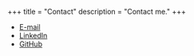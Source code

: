 +++
title = "Contact"
description = "Contact me."
+++

- [E-mail](mailto:talkers_crumple00@icloud.com)
- [LinkedIn](https://www.linkedin.com/in/jessefalzone/)
- [GitHub](https://github.com/jessefalzone)

